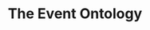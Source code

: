 ---
schema: default
title: 'The Event Ontology '
notes: >-
  This ontology deals with the notion of reified events - events seen as
  first-class objects.
organization: DataScientia Foundation
resources:
  - name: EVENT.UAN.owl
    url: >-
      http://git.knowdive.disi.unitn.it:8080/knowledge/LiveKnowledge/SREP/event/raw/master/EVENT.UAN.owl
    format: owl
    description: >-
      This ontology deals with the notion of reified events - events seen as
      first-class objects.
    license: ''
    status: Unannotated
    byteSize: '9.724'
    issued: '2007-10-25'
    language: en
    modified: '17 December 2020, 01:32 (UTC+01:00)'
    OntologyEngineeringTool: Protégé
    ontologyLanguage: owl
    ontologySyntax: rdf
    example: ''
    ReferenceLKRepository: SREP
    referenceOntology: ''
    referenceDatasets: ''
distribution: event-owl
keyword: events
publisher: ''
category:
  - Upper-Level
versionNotes: '2017: Annual review, no change '
landingPage: 'http://motools.sourceforge.net/event/event.html'
accessRigths: Public
creator: 'Yves Raimond, Samer Abdallah'
hasVersion: Unknown
isVersionOf: Unknown
issued: '2007-10-25'
modified: '17 December 2020, 01:32 (UTC+01:00)'
language: en
provenance: >-
  "(2013-05-26) María Poveda-Villalón: This ontology deals with the notion of
  reified events. It defines one main concept Event that may have a location, a
  time, active agents, factors and products. (2014-05-26) Amélie Gyrard: Annual
  review OK (2015-05-21) Bernard Vatant: Annual review, no change (2017-12-17)
  Ghislain Atemezing: Annual review, no change  Provenance from: LOV"
page: 'http://purl.org/NET/c4dm/event.owl'
wasGeneratedBy: ''
versionInfo: version v1.0.1
formalityLevel: Teleontology
OntologyEngineeringMethodology: ''
acronym: event
CompetencyQuestion: ''
preferredNamespacePrefix: c4dm
toDoList: To completely annotate.
namespacesGenerated: ''
namespacesReused: ''
datasetLevel: Knowledge Level(L3-4)
spatialExtent: Unknown
temporalExtent: Unknown
---
